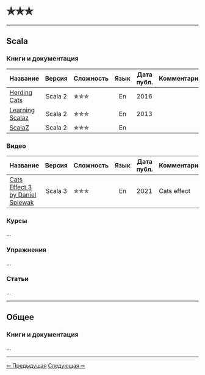 # &#10031;&#10031;&#10031;

--- 

## Scala

### Книги и документация

| Название                                                |  Версия  | Сложность                | Язык | Дата публ. | Комментарий |
|---------------------------------------------------------|:--------:|--------------------------|:----:|------------|-------------|
| [Herding Cats](https://eed3si9n.com/herding-cats/)      | Scala 2  | &#10031;&#10031;&#10031; |  En  | 2016       |             |
| [Learning Scalaz](http://eed3si9n.com/learning-scalaz/) | Scala 2  | &#10031;&#10031;&#10031; |  En  | 2013       |             |
| [ScalaZ](https://scalaz.github.io/7/)                   | Scala 2  | &#10031;&#10031;&#10031; |  En  |            |             |

### Видео

| Название                                                                             |  Версия  | Сложность                | Язык | Дата публ. | Комментарий |
|--------------------------------------------------------------------------------------|:--------:|--------------------------|:----:|------------|-------------|
| [Cats Effect 3 by Daniel Spiewak](https://www.youtube.com/watch?v=KZtVBtOrP50&t=1s)  | Scala 3  | &#10031;&#10031;&#10031; |  En  | 2021       | Cats effect |

### Курсы

...

### Упражнения

...

### Статьи

...

--- 

## Общее

### Книги и документация

...

---

<div>
    <a href="two_start">&#8678; Предыдущая</a>
    <a href="four_stars">Следующая &#8680;</a>
</div>
